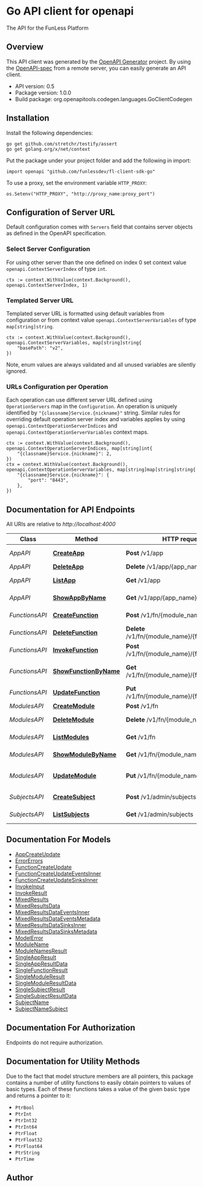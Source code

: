 # Go API client for openapi

The API for the FunLess Platform

## Overview
This API client was generated by the [OpenAPI Generator](https://openapi-generator.tech) project.  By using the [OpenAPI-spec](https://www.openapis.org/) from a remote server, you can easily generate an API client.

- API version: 0.5
- Package version: 1.0.0
- Build package: org.openapitools.codegen.languages.GoClientCodegen

## Installation

Install the following dependencies:

```shell
go get github.com/stretchr/testify/assert
go get golang.org/x/net/context
```

Put the package under your project folder and add the following in import:

```golang
import openapi "github.com/funlessdev/fl-client-sdk-go"
```

To use a proxy, set the environment variable `HTTP_PROXY`:

```golang
os.Setenv("HTTP_PROXY", "http://proxy_name:proxy_port")
```

## Configuration of Server URL

Default configuration comes with `Servers` field that contains server objects as defined in the OpenAPI specification.

### Select Server Configuration

For using other server than the one defined on index 0 set context value `openapi.ContextServerIndex` of type `int`.

```golang
ctx := context.WithValue(context.Background(), openapi.ContextServerIndex, 1)
```

### Templated Server URL

Templated server URL is formatted using default variables from configuration or from context value `openapi.ContextServerVariables` of type `map[string]string`.

```golang
ctx := context.WithValue(context.Background(), openapi.ContextServerVariables, map[string]string{
	"basePath": "v2",
})
```

Note, enum values are always validated and all unused variables are silently ignored.

### URLs Configuration per Operation

Each operation can use different server URL defined using `OperationServers` map in the `Configuration`.
An operation is uniquely identified by `"{classname}Service.{nickname}"` string.
Similar rules for overriding default operation server index and variables applies by using `openapi.ContextOperationServerIndices` and `openapi.ContextOperationServerVariables` context maps.

```golang
ctx := context.WithValue(context.Background(), openapi.ContextOperationServerIndices, map[string]int{
	"{classname}Service.{nickname}": 2,
})
ctx = context.WithValue(context.Background(), openapi.ContextOperationServerVariables, map[string]map[string]string{
	"{classname}Service.{nickname}": {
		"port": "8443",
	},
})
```

## Documentation for API Endpoints

All URIs are relative to *http://localhost:4000*

Class | Method | HTTP request | Description
------------ | ------------- | ------------- | -------------
*AppAPI* | [**CreateApp**](docs/AppAPI.md#createapp) | **Post** /v1/app | Create new APP script
*AppAPI* | [**DeleteApp**](docs/AppAPI.md#deleteapp) | **Delete** /v1/app/{app_name} | Delete APP
*AppAPI* | [**ListApp**](docs/AppAPI.md#listapp) | **Get** /v1/app | List current APP scripts
*AppAPI* | [**ShowAppByName**](docs/AppAPI.md#showappbyname) | **Get** /v1/app/{app_name} | Show APP info
*FunctionsAPI* | [**CreateFunction**](docs/FunctionsAPI.md#createfunction) | **Post** /v1/fn/{module_name} | Create new function
*FunctionsAPI* | [**DeleteFunction**](docs/FunctionsAPI.md#deletefunction) | **Delete** /v1/fn/{module_name}/{function_name} | Delete function
*FunctionsAPI* | [**InvokeFunction**](docs/FunctionsAPI.md#invokefunction) | **Post** /v1/fn/{module_name}/{function_name} | Invoke function
*FunctionsAPI* | [**ShowFunctionByName**](docs/FunctionsAPI.md#showfunctionbyname) | **Get** /v1/fn/{module_name}/{function_name} | Show function info
*FunctionsAPI* | [**UpdateFunction**](docs/FunctionsAPI.md#updatefunction) | **Put** /v1/fn/{module_name}/{function_name} | Update function
*ModulesAPI* | [**CreateModule**](docs/ModulesAPI.md#createmodule) | **Post** /v1/fn | Create
*ModulesAPI* | [**DeleteModule**](docs/ModulesAPI.md#deletemodule) | **Delete** /v1/fn/{module_name} | Delete module
*ModulesAPI* | [**ListModules**](docs/ModulesAPI.md#listmodules) | **Get** /v1/fn | List modules
*ModulesAPI* | [**ShowModuleByName**](docs/ModulesAPI.md#showmodulebyname) | **Get** /v1/fn/{module_name} | Show module info
*ModulesAPI* | [**UpdateModule**](docs/ModulesAPI.md#updatemodule) | **Put** /v1/fn/{module_name} | Update module name
*SubjectsAPI* | [**CreateSubject**](docs/SubjectsAPI.md#createsubject) | **Post** /v1/admin/subjects | Create subject
*SubjectsAPI* | [**ListSubjects**](docs/SubjectsAPI.md#listsubjects) | **Get** /v1/admin/subjects | List all subjects


## Documentation For Models

 - [AppCreateUpdate](docs/AppCreateUpdate.md)
 - [ErrorErrors](docs/ErrorErrors.md)
 - [FunctionCreateUpdate](docs/FunctionCreateUpdate.md)
 - [FunctionCreateUpdateEventsInner](docs/FunctionCreateUpdateEventsInner.md)
 - [FunctionCreateUpdateSinksInner](docs/FunctionCreateUpdateSinksInner.md)
 - [InvokeInput](docs/InvokeInput.md)
 - [InvokeResult](docs/InvokeResult.md)
 - [MixedResults](docs/MixedResults.md)
 - [MixedResultsData](docs/MixedResultsData.md)
 - [MixedResultsDataEventsInner](docs/MixedResultsDataEventsInner.md)
 - [MixedResultsDataEventsMetadata](docs/MixedResultsDataEventsMetadata.md)
 - [MixedResultsDataSinksInner](docs/MixedResultsDataSinksInner.md)
 - [MixedResultsDataSinksMetadata](docs/MixedResultsDataSinksMetadata.md)
 - [ModelError](docs/ModelError.md)
 - [ModuleName](docs/ModuleName.md)
 - [ModuleNamesResult](docs/ModuleNamesResult.md)
 - [SingleAppResult](docs/SingleAppResult.md)
 - [SingleAppResultData](docs/SingleAppResultData.md)
 - [SingleFunctionResult](docs/SingleFunctionResult.md)
 - [SingleModuleResult](docs/SingleModuleResult.md)
 - [SingleModuleResultData](docs/SingleModuleResultData.md)
 - [SingleSubjectResult](docs/SingleSubjectResult.md)
 - [SingleSubjectResultData](docs/SingleSubjectResultData.md)
 - [SubjectName](docs/SubjectName.md)
 - [SubjectNameSubject](docs/SubjectNameSubject.md)


## Documentation For Authorization

Endpoints do not require authorization.


## Documentation for Utility Methods

Due to the fact that model structure members are all pointers, this package contains
a number of utility functions to easily obtain pointers to values of basic types.
Each of these functions takes a value of the given basic type and returns a pointer to it:

* `PtrBool`
* `PtrInt`
* `PtrInt32`
* `PtrInt64`
* `PtrFloat`
* `PtrFloat32`
* `PtrFloat64`
* `PtrString`
* `PtrTime`

## Author



